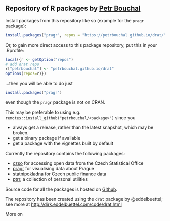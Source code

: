 ## Repository of R packages by [Petr Bouchal](https://petrbouchal.github.io)

Install packages from this repository like so (example for the `pragr` package):

``` r 
install.packages("pragr", repos = "https://petrbouchal.github.io/drat/")
```

Or, to gain more direct access to this package repository, put this in your .Rprofile:

```r
local({r <- getOption("repos")
# add drat repo
r["petrbouchal"] <- "petrbouchal.github.io/drat"
options(repos=r)})
```

...then you will be able to do just

``` r
install.packages("pragr")
```

even though the `pragr` package is not on CRAN.

This may be preferable to using e.g. `remotes::install_github("petrbouchal/<package>")` since you

- always get a release, rather than the latest snapshot, which may be broken.
- get a binary package if available
- get a package with the vignettes built by default

Currently the repository contains the following packages:

- [czso](https://github.com/petrbouchal/czso) for accessing open data from the Czech Statistical Office 
- [pragr](https://github.com/petrbouchal/pragr) for visualising data about Prague
- [statnipokladna](https://github.com/petrbouchal/statnipokladna) for Czech public finance data
- [ptrr](https://github.com/petrbouchal/ptrr), a collection of personal utilities

Source code for all the packages is hosted on [Github](https://github.com/petrbouchal).

The repository has been created using the `drat` package by @eddelbuettel; see more at <http://dirk.eddelbuettel.com/code/drat.html>

More on
